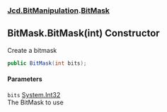 ### [Jcd.BitManipulation](Jcd_BitManipulation.md 'Jcd.BitManipulation').[BitMask](Jcd_BitManipulation_BitMask.md 'Jcd.BitManipulation.BitMask')
## BitMask.BitMask(int) Constructor
Create a bitmask    
```csharp
public BitMask(int bits);
```
#### Parameters
<a name='Jcd_BitManipulation_BitMask_BitMask(int)_bits'></a>
`bits` [System.Int32](https://docs.microsoft.com/en-us/dotnet/api/System.Int32 'System.Int32')  
The BitMask to use
  
